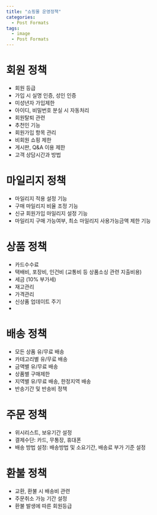 ```yaml
---
title: "쇼핑몰 운영정책"
categories:
  - Post Formats
tags:
  - image
  - Post Formats
---
```


# 회원 정책
- 회원 등급
- 가입 시 실명 인증, 성인 인증
- 미성년자 가입제한
- 아이디, 비밀번호 분실 시 자동처리
- 회원탈퇴 관련
- 추천인 기능
- 회원가입 항목 관리
- 비회원 쇼핑 제한
- 게시판, Q&A 이용 제한
- 고객 상담시간과 방법


# 마일리지 정책
- 마일리지 적용 설정 기능
- 구매 마일리지 비율 조정 기능
- 신규 회원가입 마일리지 설정 기능
- 마일리지 구매 가능여부, 최소 마일리지 사용가능금액 제한 기능


# 상품 정책
- 카드수수료
- 택배비, 포장비, 인건비 (교통비 등 상품소싱 관련 지출비용)
- 세금 (10% 부가세)
- 재고관리
- 가격관리
- 신상품 업데이트 주기
- 

# 배송 정책
- 모든 상품 유/무료 배송
- 카테고리별 유/무료 배송
- 금액별 유/무료 배송
- 상품별 구매제한
- 지역별 유/무료 배송, 한정지역 배송
- 반송기간 및 반송비 정책


# 주문 정책
- 위시리스트, 보유기간 설정
- 결제수단: 카드, 무통장, 휴대폰
- 배송 방법 설정: 배송방법 및 소요기간, 배송료 부가 기준 설정


# 환불 정책
- 교환, 환불 시 배송비 관련
- 주문취소 가능 기간 설정
- 환불 발생에 따른 회원등급
